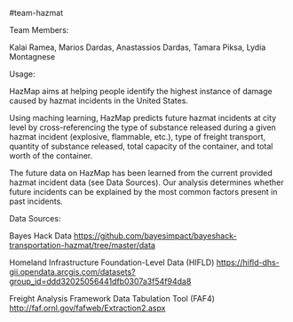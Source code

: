#team-hazmat

Team Members:

Kalai Ramea, Marios Dardas, Anastassios Dardas, Tamara Piksa, Lydia Montagnese

Usage:

HazMap aims at helping people identify the highest instance of damage caused by hazmat incidents in the United States.

Using maching learning, HazMap predicts future hazmat incidents at city level by cross-referencing the type of substance released during a given hazmat incident (explosive, flammable, etc.), type of freight transport, quantity of substance released, total capacity of the container, and total worth of the container.

The future data on HazMap has been learned from the current provided hazmat incident data (see Data Sources). Our analysis determines whether future incidents can be explained by the most common factors present in past incidents. 

Data Sources:

Bayes Hack Data
https://github.com/bayesimpact/bayeshack-transportation-hazmat/tree/master/data

Homeland Infrastructure Foundation-Level Data (HIFLD)
https://hifld-dhs-gii.opendata.arcgis.com/datasets?group_id=ddd32025056441dfb0307a3f54f94da8

Freight Analysis Framework Data Tabulation Tool (FAF4)
http://faf.ornl.gov/fafweb/Extraction2.aspx